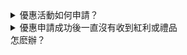 <details>
    <summary>優惠活動如何申請？</summary>
<div>

登陸賬號後點擊優惠活動或進入會員中心的優惠申請頁面，選擇相應的優惠活動。

</div>
</details>

<details>
    <summary>優惠申請成功後一直沒有收到紅利或禮品<br />怎麽辦？</summary>
<div>

如果您的優惠申請成功後沒有在指定時間收到禮品，請您可以隨時聯繫在線客服。

</div>
</details>